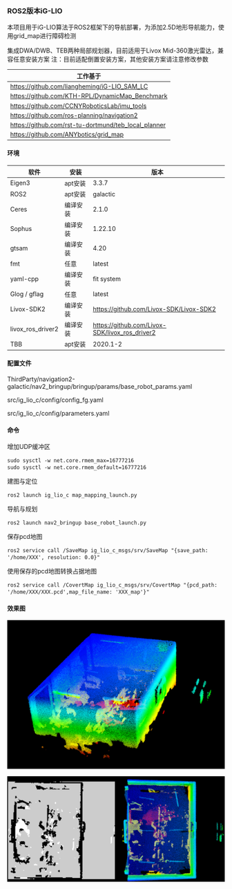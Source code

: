 ### ROS2版本iG-LIO

本项目用于iG-LIO算法于ROS2框架下的导航部署，为添加2.5D地形导航能力，使用grid_map进行障碍检测

集成DWA/DWB、TEB两种局部规划器，目前适用于Livox Mid-360激光雷达，兼容任意安装方案 注：目前适配倒置安装方案，其他安装方案请注意修改参数

| 工作基于                                             |
| ---------------------------------------------------- |
| https://github.com/liangheming/iG-LIO_SAM_LC         |
| https://github.com/KTH-RPL/DynamicMap_Benchmark      |
| https://github.com/CCNYRoboticsLab/imu_tools         |
| https://github.com/ros-planning/navigation2          |
| https://github.com/rst-tu-dortmund/teb_local_planner |
| https://github.com/ANYbotics/grid_map                |

#### 环境

| 软件              | 安装     | 版本                                           |
| ----------------- | -------- | ---------------------------------------------- |
| Eigen3            | apt安装  | 3.3.7                                          |
| ROS2              | apt安装  | galactic                                       |
| Ceres             | 编译安装 | 2.1.0                                          |
| Sophus            | 编译安装 | 1.22.10                                        |
| gtsam             | 编译安装 | 4.20                                           |
| fmt               | 任意     | latest                                         |
| yaml-cpp          | 编译安装 | fit system                                     |
| Glog / gflag      | 任意     | latest                                         |
| Livox-SDK2        | 编译安装 | https://github.com/Livox-SDK/Livox-SDK2        |
| livox_ros_driver2 | 编译安装 | https://github.com/Livox-SDK/livox_ros_driver2 |
| TBB               | apt安装  | 2020.1-2                                       |

#### 配置文件

ThirdParty/navigation2-galactic/nav2_bringup/bringup/params/base_robot_params.yaml

src/ig_lio_c/config/config_fg.yaml

src/ig_lio_c/config/parameters.yaml

#### 命令

增加UDP缓冲区

```
sudo sysctl -w net.core.rmem_max=16777216
sudo sysctl -w net.core.rmem_default=16777216
```

建图与定位

```
ros2 launch ig_lio_c map_mapping_launch.py
```

导航与规划

```
ros2 launch nav2_bringup base_robot_launch.py
```

保存pcd地图

```
ros2 service call /SaveMap ig_lio_c_msgs/srv/SaveMap "{save_path: '/home/XXX', resolution: 0.0}"
```

使用保存的pcd地图转换占据地图

```
ros2 service call /CovertMap ig_lio_c_msgs/srv/CovertMap "{pcd_path: '/home/XXX/XXX.pcd',map_file_name: 'XXX_map'}"
```

#### 效果图

![](doc/map_pcd.png)

![](doc/map.png)